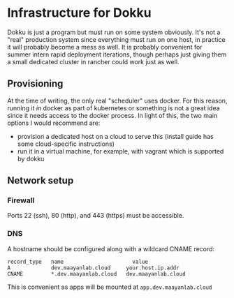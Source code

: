 # Infrastructure for Dokku

Dokku is just a program but must run on some system obviously. It's not a "real" production system since everything must run on one host, in practice it will probably become a mess as well. It is probably convenient for summer intern rapid deployment iterations, though perhaps just giving them a small dedicated cluster in rancher could work just as well.

## Provisioning

At the time of writing, the only real "scheduler" uses docker. For this reason, running it *in* docker as part of kubernetes or something is not a great idea since it needs access to the docker process. In light of this, the two main options I would recommend are:

- provision a dedicated host on a cloud to serve this (install guide has some cloud-specific instructions)
- run it in a virtual machine, for example, with vagrant which is supported by dokku

## Network setup

### Firewall

Ports 22 (ssh), 80 (http), and 443 (https) must be accessible.

### DNS

A hostname should be configured along with a wildcard CNAME record:

```raw
record_type   name                      value
A             dev.maayanlab.cloud     your.host.ip.addr
CNAME         *.dev.maayanlab.cloud   dev.maayanlab.cloud
```

This is convenient as apps will be mounted at `app.dev.maayanlab.cloud`
